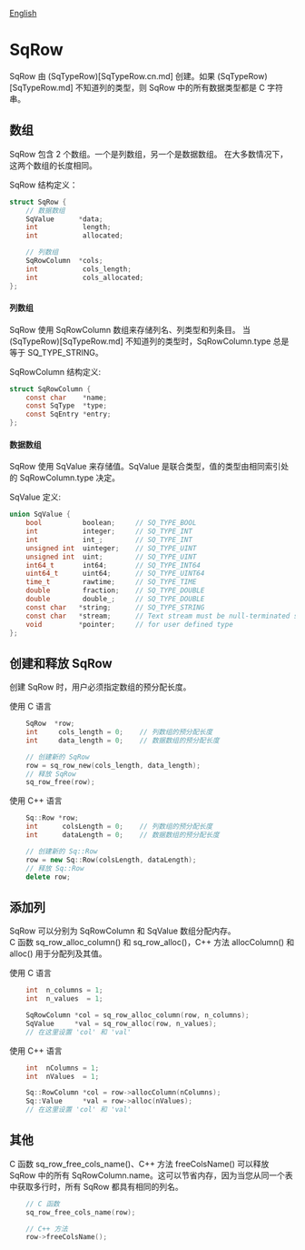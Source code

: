 [English](SqRow.md)

# SqRow

SqRow 由 (SqTypeRow)[SqTypeRow.cn.md] 创建。如果 (SqTypeRow)[SqTypeRow.md] 不知道列的类型，则 SqRow 中的所有数据类型都是 C 字符串。

## 数组

SqRow 包含 2 个数组。一个是列数组，另一个是数据数组。
在大多数情况下，这两个数组的长度相同。  
  
SqRow 结构定义：

```c
struct SqRow {
	// 数据数组
	SqValue      *data;
	int           length;
	int           allocated;

	// 列数组
	SqRowColumn  *cols;
	int           cols_length;
	int           cols_allocated;
};
```

#### 列数组

SqRow 使用 SqRowColumn 数组来存储列名、列类型和列条目。
当 (SqTypeRow)[SqTypeRow.md] 不知道列的类型时，SqRowColumn.type 总是等于 SQ_TYPE_STRING。  
  
SqRowColumn 结构定义:

```c
struct SqRowColumn {
	const char    *name;
	const SqType  *type;
	const SqEntry *entry;
};
```

#### 数据数组

SqRow 使用 SqValue 来存储值。SqValue 是联合类型，值的类型由相同索引处的 SqRowColumn.type 决定。  
  
SqValue 定义:

```c
union SqValue {
	bool          boolean;     // SQ_TYPE_BOOL
	int           integer;     // SQ_TYPE_INT
	int           int_;        // SQ_TYPE_INT
	unsigned int  uinteger;    // SQ_TYPE_UINT
	unsigned int  uint;        // SQ_TYPE_UINT
	int64_t       int64;       // SQ_TYPE_INT64
	uint64_t      uint64;      // SQ_TYPE_UINT64
	time_t        rawtime;     // SQ_TYPE_TIME
	double        fraction;    // SQ_TYPE_DOUBLE
	double        double_;     // SQ_TYPE_DOUBLE
	const char   *string;      // SQ_TYPE_STRING
	const char   *stream;      // Text stream must be null-terminated string
	void         *pointer;     // for user defined type
};
```

## 创建和释放 SqRow

创建 SqRow 时，用户必须指定数组的预分配长度。  
  
使用 C 语言

```c
	SqRow  *row;
	int     cols_length = 0;    // 列数组的预分配长度
	int     data_length = 0;    // 数据数组的预分配长度

	// 创建新的 SqRow
	row = sq_row_new(cols_length, data_length);
	// 释放 SqRow
	sq_row_free(row);
```

使用 C++ 语言

```c++
	Sq::Row *row;
	int      colsLength = 0;    // 列数组的预分配长度
	int      dataLength = 0;    // 数据数组的预分配长度

	// 创建新的 Sq::Row
	row = new Sq::Row(colsLength, dataLength);
	// 释放 Sq::Row
	delete row;
```

## 添加列

SqRow 可以分别为 SqRowColumn 和 SqValue 数组分配内存。  
C 函数 sq_row_alloc_column() 和 sq_row_alloc()，C++ 方法 allocColumn() 和 alloc() 用于分配列及其值。  
  
使用 C 语言

```c
	int  n_columns = 1;
	int  n_values  = 1;

	SqRowColumn *col = sq_row_alloc_column(row, n_columns);
	SqValue     *val = sq_row_alloc(row, n_values);
	// 在这里设置 'col' 和 'val'
```

使用 C++ 语言

```c++
	int  nColumns = 1;
	int  nValues  = 1;

	Sq::RowColumn *col = row->allocColumn(nColumns);
	Sq::Value     *val = row->alloc(nValues);
	// 在这里设置 'col' 和 'val'
```

## 其他

C 函数 sq_row_free_cols_name()、C++ 方法 freeColsName() 可以释放 SqRow 中的所有 SqRowColumn.name。这可以节省内存，因为当您从同一个表中获取多行时，所有 SqRow 都具有相同的列名。

```c++
	// C 函数
	sq_row_free_cols_name(row);

	// C++ 方法
	row->freeColsName();
```
